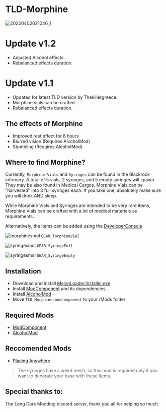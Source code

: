 # TLD-Morphine

![20220402021046_1](https://user-images.githubusercontent.com/102776369/161359073-25bd7862-7567-4229-848c-7004e55fbeb4.jpg)

# Update v1.2
- Adjusted Alcohol effects.
- Rebalanced effects duration.

# Update v1.1
- Updated for latest TLD version by Thekillergreece.
- Morphine vials can be crafted.
- Rebalanced effects duration.

## The effects of Morphine
* Improved rest effect for 8 hours
* Blurred vision (Requires AlcoholMod)
* Stumbling (Requires AlcoholMod)

## Where to find Morphine?
Currently, `Morphine Vials` and `Syringes` can be found in the Blackrock infirmary. A total of 5 vials, 2 syringes, and 5 empty syringes will spawn. They may be also found in Medical Cargos.
Morphine Vials can be "harvested" into 3 full syringes each. If you take one, absolutely make sure you will drink AND sleep.

While Morphine Vials and Syringes are intended to be very rare items, Morphine Vials can be crafted with a lot of medical materials as requirements.

Alternatively, the items can be added using the [DeveloperConsole](https://github.com/FINDarkside/TLD-Developer-Console)

![morphinesmol](https://user-images.githubusercontent.com/102776369/161359964-30bdad30-2833-4b04-b8a2-d155dbd95962.png) `GEAR_TorphineVial`

![syringesmol](https://user-images.githubusercontent.com/102776369/161359991-2be1021a-c98a-4d66-af19-82140de548c2.png) `GEAR_SyringeFull`

![syringesmol](https://user-images.githubusercontent.com/102776369/161359996-6c7eebb0-b8f2-4ab2-9b04-f35ef7c3bfab.png) `GEAR_SyringeEmpty`

## Installation
* Download and install [MelonLoader.Installer.exe](https://github.com/HerpDerpinstine/MelonLoader/releases/latest/download/MelonLoader.Installer.exe)
* Install [ModComponent](https://github.com/ds5678/ModComponent) and its dependencies
* Install [AlcoholMod](https://github.com/No3371/AlcoholMod)
* Move `TLD_Morphine.modcomponent` to your /Mods folder

## Required Mods
* [ModComponent](https://github.com/ds5678/ModComponent)
* [AlcoholMod](https://github.com/No3371/AlcoholMod)

## Reccomended Mods
* [Placing Anywhere](https://github.com/Xpazeman/tld-placing-anywhere)
> The syringes have a weird mesh, so this mod is required only if you want to decorate your base with these items.

## Special thanks to:
The Long Dark Modding discord server, thank you all for helping so much.
